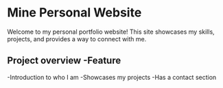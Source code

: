 # **Mine Personal Website**
Welcome to my personal portfolio website! This site showcases my skills, projects, and provides a way to connect with me.
## **Project overview -Feature**
-Introduction to who I am
-Showcases my projects
-Has a contact section

